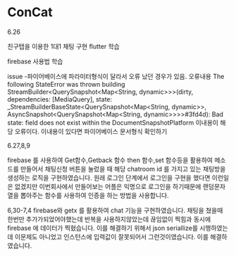 # ConCat

6.26 

친구탭을 이용한 1대1 채팅 구현 
flutter 학습

firebase 사용법 학습

issue 
-파이어베이스에 파라미터형식이 달라서 오류 났던 경우가 있음. 
오류내용 The following StateError was thrown building StreamBuilder<QuerySnapshot<Map<String,
dynamic>>>(dirty, dependencies: [MediaQuery], state:
_StreamBuilderBaseState<QuerySnapshot<Map<String, dynamic>>, AsyncSnapshot<QuerySnapshot<Map<String,
dynamic>>>>#3fd4d):
Bad state: field does not exist within the DocumentSnapshotPlatform
이내용이 해당 오류이다. 이내용이 있다면 파이어베이스 문서형식 확인하기 

6.27,8,9

firebase 를 사용하여 Get함수,Getback 함수 then 함수,set 함수등을 활용하여 메소드를 만들어서 채팅신청 버튼을 눌렀을 때 해당 
chatroom id 를 가지고 있는 채팅방을 생성하는 로직을 구현하였습니다.
원래 로그인 단계에서 로그인을 구현을 했다면 이런일은 없겠지만 이번회사에서 만들어보는 어플은 익명으로 로그인을 하기때문에 랜덤문자열을 뽑아주는
함수를 사용하여 인증을 하는 방법을 사용합니다.


6,30-7,4 
firebase와 getx 를 활용하여 chat 기능을 구현하였습니다. 
채팅을 쳤을때 한번만 추가가되었어야했는데 반복을 사용하지않았는데 끊임없이 찍힘과 동시에 firebase 에 데이터가 찍혔습니다.
이를 해결하기 위해서 json seriallize를 시행하였는데 이문제도 아니었고 인스턴스에 입력값이 잘못되어서 그런것이였습니다. 
이를 해결하였습니다.

